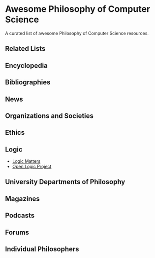 # Awesome Philosophy of Computer Science
A curated list of awesome Philosophy of Computer Science resources.

## Related Lists 

## Encyclopedia

## Bibliographies

## News

## Organizations and Societies

## Ethics

## Logic
* [Logic Matters](https://www.logicmatters.net)
* [Open Logic Project](http://openlogicproject.org)
## University Departments of Philosophy

## Magazines

## Podcasts

## Forums

## Individual Philosophers


